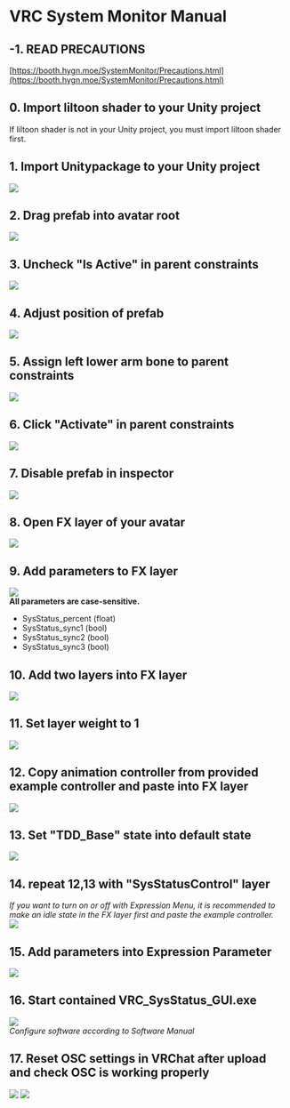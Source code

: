 # VRC System Monitor Manual
## -1. READ PRECAUTIONS
[https://booth.hygn.moe/SystemMonitor/Precautions.html](https://booth.hygn.moe/SystemMonitor/Precautions.html)
## 0. Import liltoon shader to your Unity project
If liltoon shader is not in your Unity project, you must import liltoon shader first.
## 1. Import Unitypackage to your Unity project
![](./ManualAssets/importprefab.png)
## 2. Drag prefab into avatar root
![](./ManualAssets/dragprefab.png)
## 3. Uncheck "Is Active" in parent constraints
![](./ManualAssets/disableparentconstraints.png)
## 4. Adjust position of prefab 
![](./ManualAssets/changetransform.png)
## 5. Assign left lower arm bone to parent constraints
![](./ManualAssets/armboneassign.png)
## 6. Click "Activate" in parent constraints
![](./ManualAssets/activateconstraints.png)
## 7. Disable prefab in inspector
![](./ManualAssets/disableprefab.png)
## 8. Open FX layer of your avatar
![](./ManualAssets/selectfxlayer.png)
## 9. Add parameters to FX layer
![](./ManualAssets/addparams.png)\
**All parameters are case-sensitive.**
* SysStatus_percent (float)
* SysStatus_sync1 (bool)
* SysStatus_sync2 (bool)
* SysStatus_sync3 (bool)
## 10. Add two layers into FX layer
![](./ManualAssets/addlayer.png)
## 11. Set layer weight to 1
![](./ManualAssets/setweight.png)
## 12. Copy animation controller from provided example controller and paste into FX layer
![](./ManualAssets/examplecontrollertofx.png)
## 13. Set "TDD_Base" state into default state
![](./ManualAssets/setdefault.png)
## 14. repeat 12,13 with "SysStatusControl" layer
*If you want to turn on or off with Expression Menu, it is recommended to make an idle state in the FX layer first and paste the example controller.*\
![](./ManualAssets/secondlayer.png)
## 15. Add parameters into Expression Parameter
![](./ManualAssets/exparam.png)
## 16. Start contained VRC_SysStatus_GUI.exe
![](./ManualAssets/OSCSoftware.png)\
*Configure software according to Software Manual*
## 17. Reset OSC settings in VRChat after upload and check OSC is working properly
![](./ManualAssets/resetosc.png)
![](./ManualAssets/OSCdebug.png)